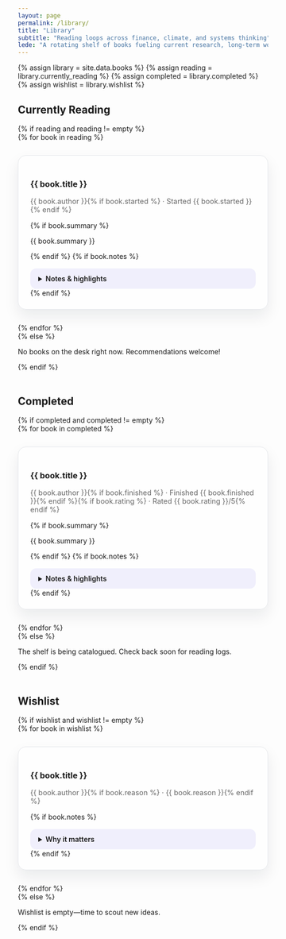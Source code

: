 ```yaml
---
layout: page
permalink: /library/
title: "Library"
subtitle: "Reading loops across finance, climate, and systems thinking"
lede: "A rotating shelf of books fueling current research, long-term worldview upgrades, and future experiment design."
---
```


{% assign library = site.data.books %}
{% assign reading = library.currently_reading %}
{% assign completed = library.completed %}
{% assign wishlist = library.wishlist %}

<section class="library-section">
  <h2>Currently Reading</h2>
  {% if reading and reading != empty %}
    <ul>
      {% for book in reading %}
        <li>
          <h3>{{ book.title }}</h3>
          <p class="library-meta">{{ book.author }}{% if book.started %} · Started {{ book.started }}{% endif %}</p>
          {% if book.summary %}<p>{{ book.summary }}</p>{% endif %}
          {% if book.notes %}
            <details>
              <summary>Notes &amp; highlights</summary>
              <p>{{ book.notes }}</p>
            </details>
          {% endif %}
        </li>
      {% endfor %}
    </ul>
  {% else %}
    <p class="empty-state">No books on the desk right now. Recommendations welcome!</p>
  {% endif %}
</section>

<section class="library-section">
  <h2>Completed</h2>
  {% if completed and completed != empty %}
    <ul>
      {% for book in completed %}
        <li>
          <h3>{{ book.title }}</h3>
          <p class="library-meta">{{ book.author }}{% if book.finished %} · Finished {{ book.finished }}{% endif %}{% if book.rating %} · Rated {{ book.rating }}/5{% endif %}</p>
          {% if book.summary %}<p>{{ book.summary }}</p>{% endif %}
          {% if book.notes %}
            <details>
              <summary>Notes &amp; highlights</summary>
              <p>{{ book.notes }}</p>
            </details>
          {% endif %}
        </li>
      {% endfor %}
    </ul>
  {% else %}
    <p class="empty-state">The shelf is being catalogued. Check back soon for reading logs.</p>
  {% endif %}
</section>

<section class="library-section">
  <h2>Wishlist</h2>
  {% if wishlist and wishlist != empty %}
    <ul>
      {% for book in wishlist %}
        <li>
          <h3>{{ book.title }}</h3>
          <p class="library-meta">{{ book.author }}{% if book.reason %} · {{ book.reason }}{% endif %}</p>
          {% if book.notes %}
            <details>
              <summary>Why it matters</summary>
              <p>{{ book.notes }}</p>
            </details>
          {% endif %}
        </li>
      {% endfor %}
    </ul>
  {% else %}
    <p class="empty-state">Wishlist is empty—time to scout new ideas.</p>
  {% endif %}
</section>

<style>
.library-section {
  margin-bottom: 3rem;
}

.library-section ul {
  list-style: none;
  margin: 0;
  padding: 0;
  display: grid;
  gap: 1.75rem;
}

.library-section li {
  padding: 1.5rem;
  border: 1px solid var(--border-color, #e5e7eb);
  border-radius: 1rem;
  background: var(--card-bg, rgba(255, 255, 255, 0.7));
  box-shadow: 0 14px 30px rgba(15, 23, 42, 0.08);
}

.library-meta {
  font-size: 0.9rem;
  color: var(--text-color-secondary, #666);
}

details {
  margin-top: 1rem;
  background: rgba(79, 70, 229, 0.08);
  border-radius: 0.75rem;
  padding: 0.75rem 1rem;
}

details[open] {
  border: 1px solid rgba(79, 70, 229, 0.2);
}

details summary {
  cursor: pointer;
  font-weight: 600;
}
</style>
